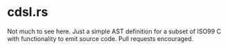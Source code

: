 # cdsl.rs

Not much to see here. Just a simple AST definition for a subset of ISO99 C with functionality to emit source code. Pull requests encouraged.